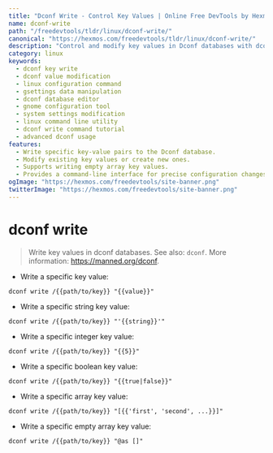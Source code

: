 ```yaml
---
title: "Dconf Write - Control Key Values | Online Free DevTools by Hexmos"
name: dconf-write
path: "/freedevtools/tldr/linux/dconf-write/"
canonical: "https://hexmos.com/freedevtools/tldr/linux/dconf-write/"
description: "Control and modify key values in Dconf databases with dconf write.  Manage various data types including strings, integers, booleans, and arrays. Free online tool, no registration required."
category: linux
keywords:
  - dconf key write
  - dconf value modification
  - linux configuration command
  - gsettings data manipulation
  - dconf database editor
  - gnome configuration tool
  - system settings modification
  - linux command line utility
  - dconf write command tutorial
  - advanced dconf usage
features:
  - Write specific key-value pairs to the Dconf database.
  - Modify existing key values or create new ones.
  - Supports writing empty array key values.
  - Provides a command-line interface for precise configuration changes.
ogImage: "https://hexmos.com/freedevtools/site-banner.png"
twitterImage: "https://hexmos.com/freedevtools/site-banner.png"
---
```


# dconf write

> Write key values in dconf databases.
> See also: `dconf`.
> More information: <https://manned.org/dconf>.

- Write a specific key value:

`dconf write /{{path/to/key}} "{{value}}"`

- Write a specific string key value:

`dconf write /{{path/to/key}} "'{{string}}'"`

- Write a specific integer key value:

`dconf write /{{path/to/key}} "{{5}}"`

- Write a specific boolean key value:

`dconf write /{{path/to/key}} "{{true|false}}"`

- Write a specific array key value:

`dconf write /{{path/to/key}} "[{{'first', 'second', ...}}]"`

- Write a specific empty array key value:

`dconf write /{{path/to/key}} "@as []"`
